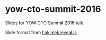 # yow-cto-summit-2016

Slides for YOW CTO Summit 2016 talk.

Slide format from [hakimel/reveal.js](http://lab.hakim.se/reveal-js/)
